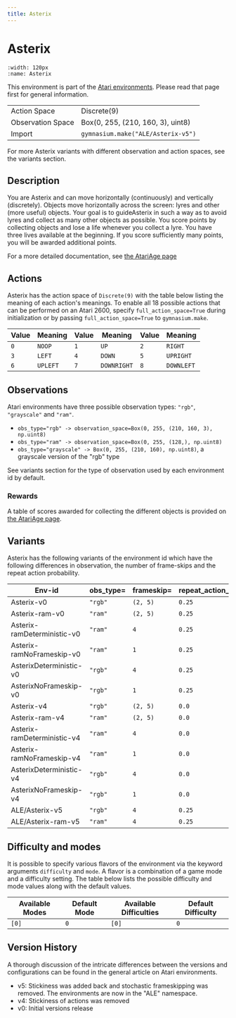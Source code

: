 ```yaml
---
title: Asterix
---
```


# Asterix

```{figure} ../../_static/videos/atari/asterix.gif
:width: 120px
:name: Asterix
```

This environment is part of the <a href='..'>Atari environments</a>. Please read that page first for general information.

|   |   |
|---|---|
| Action Space | Discrete(9) |
| Observation Space | Box(0, 255, (210, 160, 3), uint8) |
| Import | `gymnasium.make("ALE/Asterix-v5")` |

For more Asterix variants with different observation and action spaces, see the variants section.

## Description

You are Asterix and can move horizontally (continuously) and vertically (discretely). Objects move horizontally across the screen: lyres and other (more useful) objects. Your goal is to guideAsterix in such a way as to avoid lyres and collect as many other objects as possible. You score points by collecting objects and lose a life whenever you collect a lyre. You have three lives available at the beginning. If you score sufficiently many points, you will be awarded additional points.

For a more detailed documentation, see [the AtariAge page](https://atariage.com/manual_html_page.php?SoftwareID=3325)

## Actions

Asterix has the action space of `Discrete(9)` with the table below listing the meaning of each action's meanings.
To enable all 18 possible actions that can be performed on an Atari 2600, specify `full_action_space=True` during
initialization or by passing `full_action_space=True` to `gymnasium.make`.

| Value   | Meaning   | Value   | Meaning     | Value   | Meaning    |
|---------|-----------|---------|-------------|---------|------------|
| `0`     | `NOOP`    | `1`     | `UP`        | `2`     | `RIGHT`    |
| `3`     | `LEFT`    | `4`     | `DOWN`      | `5`     | `UPRIGHT`  |
| `6`     | `UPLEFT`  | `7`     | `DOWNRIGHT` | `8`     | `DOWNLEFT` |

## Observations

Atari environments have three possible observation types: `"rgb"`, `"grayscale"` and `"ram"`.

- `obs_type="rgb" -> observation_space=Box(0, 255, (210, 160, 3), np.uint8)`
- `obs_type="ram" -> observation_space=Box(0, 255, (128,), np.uint8)`
- `obs_type="grayscale" -> Box(0, 255, (210, 160), np.uint8)`, a grayscale version of the "rgb" type

See variants section for the type of observation used by each environment id by default.

### Rewards

A table of scores awarded for collecting the different objects is provided on [the AtariAge page](https://atariage.com/manual_html_page.php?SoftwareID=3325).


## Variants

Asterix has the following variants of the environment id which have the following differences in observation,
the number of frame-skips and the repeat action probability.

| Env-id                      | obs_type=   | frameskip=   | repeat_action_probability=   |
|-----------------------------|-------------|--------------|------------------------------|
| Asterix-v0                  | `"rgb"`     | `(2, 5)`     | `0.25`                       |
| Asterix-ram-v0              | `"ram"`     | `(2, 5)`     | `0.25`                       |
| Asterix-ramDeterministic-v0 | `"ram"`     | `4`          | `0.25`                       |
| Asterix-ramNoFrameskip-v0   | `"ram"`     | `1`          | `0.25`                       |
| AsterixDeterministic-v0     | `"rgb"`     | `4`          | `0.25`                       |
| AsterixNoFrameskip-v0       | `"rgb"`     | `1`          | `0.25`                       |
| Asterix-v4                  | `"rgb"`     | `(2, 5)`     | `0.0`                        |
| Asterix-ram-v4              | `"ram"`     | `(2, 5)`     | `0.0`                        |
| Asterix-ramDeterministic-v4 | `"ram"`     | `4`          | `0.0`                        |
| Asterix-ramNoFrameskip-v4   | `"ram"`     | `1`          | `0.0`                        |
| AsterixDeterministic-v4     | `"rgb"`     | `4`          | `0.0`                        |
| AsterixNoFrameskip-v4       | `"rgb"`     | `1`          | `0.0`                        |
| ALE/Asterix-v5              | `"rgb"`     | `4`          | `0.25`                       |
| ALE/Asterix-ram-v5          | `"ram"`     | `4`          | `0.25`                       |

## Difficulty and modes

It is possible to specify various flavors of the environment via the keyword arguments `difficulty` and `mode`.
A flavor is a combination of a game mode and a difficulty setting. The table below lists the possible difficulty and mode values
along with the default values.

| Available Modes   | Default Mode   | Available Difficulties   | Default Difficulty   |
|-------------------|----------------|--------------------------|----------------------|
| `[0]`             | `0`            | `[0]`                    | `0`                  |

## Version History

A thorough discussion of the intricate differences between the versions and configurations can be found in the general article on Atari environments.

* v5: Stickiness was added back and stochastic frameskipping was removed. The environments are now in the "ALE" namespace.
* v4: Stickiness of actions was removed
* v0: Initial versions release
